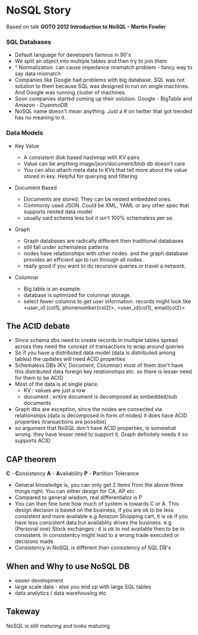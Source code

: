 
# NoSQL Story

Based on talk **GOTO 2012 Introduction to NoSQL - Martin Fowler**

### SQL Databases
- Default language for developers famous in 90's
- We split an object into multiple tables and then try to join them 
- ^ Normalization. can cause impedance mismatch problem - fancy way to say data mismatch
- Companies like Google had problems with big database. SQL was not solution to them because
  SQL was designed to run on single machines. And Google was running cluster of machines.
- Soon companies started coming up their solution. Google - BigTable and Amazon - DyanmoDB
- NoSQL name doesn't mean anything. Just a # on twitter that got trended has no meaning to it. 

### Data Models

- Key Value
  - A consistent disk based hashmap with KV pairs
  - Value can be anything image/json/document/blob db doesn't care
  - You can also attach meta data to KVs that tell more about the value stored in key. Helpful for querying and filtering
  
- Document Based
  - Documents are stored. They can be nested embedded ones. 
  - Commonly used JSON. Could be XML, YAML or any other spec that supports nested data model 
  - usually said schema less but it isn't 100% schemaless per se.
 
- Graph 
  - Graph databases are radically different then traditional databases
  - still fall under schemaless patterns
  - nodes have relationships with other nodes. and the graph database provides an efficient api to run through all nodes. 
  - really good if you want to do recursive queries or travel a network. 
  
- Columnar 
  - Big table is an example.
  - database is optimized for columnar storage.
  - select fewer columns to get user information. records might look like <user_id (col1), phonenumber(col2)>, <user_id(col1), email(col2)> 
  
## The ACID debate 

- Since schema dbs need to create records in multiple tables spread across they need the concept of transactions to wrap around queries
- So if you have a distributed data model (data is distributed among tables) the updates will need ACID properties 
- Schemaless DBs (KV, Document, Columnar) most of them don't have this distributed data foreign key relationships etc. so there is lesser need for them to be ACID
- Most of the data is at single place. 
  - KV : values are just a row 
  - document : entire document is decomposed as embedded/sub documents
- Graph dbs are exception, since the nodes are connected via relationships (data is decomposed in form of nodes) it does have ACID properties (transactions are possible) 
- so argument that NoSQL don't have ACID properties, is somewhat wrong. they have lesser need to support it. Graph definitely needs it so supports ACID 


## CAP theorem

**C** - **C**onsistency 
**A** - **A**vailability 
**P** - **P**artition Tolerance 

- General knowledge is, you can only get 2 items from the above three things right. You can either design for CA, AP etc
- Compared to general wisdom, real differentiator is P 
- You can then fine tune how much of system is towards C or A. This design decision is based on the business, if you are ok to be less consistent and more available e.g Amazon Shopping cart, it is ok if you have less consistent data but availablity drives the business. 
e.g (Personal one) Stock exchanges : it is ok to not available then to be in consistent. In consistentcy might lead to a wrong trade executed or decisions made 
- Consistency in NoSQL is different then consistency of SQL DB's

## When and Why to use NoSQL DB 

- easier development 
- large scale data - else you end up with large SQL tables 
- data analytics / data warehousing etc
 
 
 ## Takeway 
 
 NoSQL is still maturing and looks maturing
